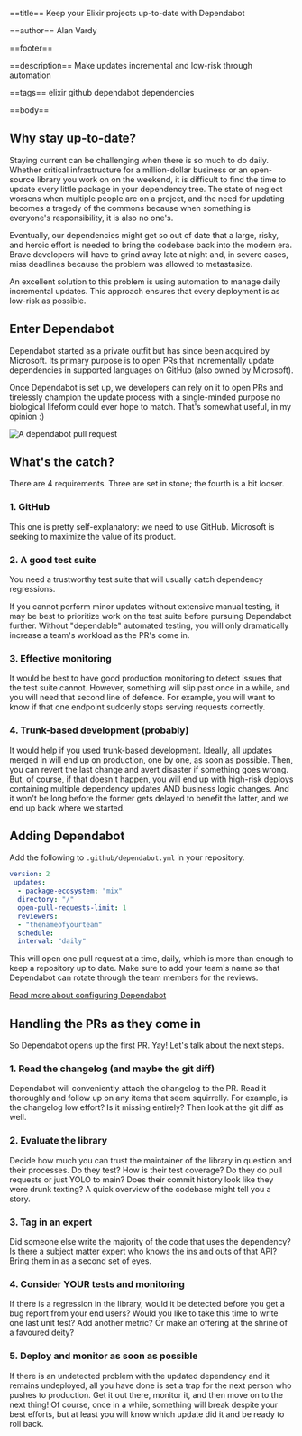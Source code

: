 ==title==
Keep your Elixir projects up-to-date with Dependabot

==author==
Alan Vardy

==footer==

==description==
Make updates incremental and low-risk through automation

==tags==
elixir github dependabot dependencies

==body==

## Why stay up-to-date?

Staying current can be challenging when there is so much to do daily. Whether critical infrastructure for a million-dollar business or an open-source library you work on on the weekend, it is difficult to find the time to update every little package in your dependency tree. The state of neglect worsens when multiple people are on a project, and the need for updating becomes a tragedy of the commons because when something is everyone's responsibility, it is also no one's.

Eventually, our dependencies might get so out of date that a large, risky, and heroic effort is needed to bring the codebase back into the modern era. Brave developers will have to grind away late at night and, in severe cases, miss deadlines because the problem was allowed to metastasize.

An excellent solution to this problem is using automation to manage daily incremental updates. This approach ensures that every deployment is as low-risk as possible.

## Enter Dependabot

Dependabot started as a private outfit but has since been acquired by Microsoft. Its primary purpose is to open PRs that incrementally update dependencies in supported languages on GitHub (also owned by Microsoft).

Once Dependabot is set up, we developers can rely on it to open PRs and tirelessly champion the update process with a single-minded purpose no biological lifeform could ever hope to match. That's somewhat useful, in my opinion :)

![A dependabot pull request](dependabot.png "A dependabot pull request")

## What's the catch?

There are 4 requirements. Three are set in stone; the fourth is a bit looser.

### 1. GitHub

This one is pretty self-explanatory: we need to use GitHub. Microsoft is seeking to maximize the value of its product.

### 2. A good test suite

You need a trustworthy test suite that will usually catch dependency regressions.

If you cannot perform minor updates without extensive manual testing, it may be best to prioritize work on the test suite before pursuing Dependabot further. Without "dependable" automated testing, you will only dramatically increase a team's workload as the PR's come in.

### 3. Effective monitoring

It would be best to have good production monitoring to detect issues that the test suite cannot. However, something will slip past once in a while, and you will need that second line of defence. For example, you will want to know if that one endpoint suddenly stops serving requests correctly.

### 4. Trunk-based development (probably)

It would help if you used trunk-based development. Ideally, all updates merged in will end up on production, one by one, as soon as possible. Then, you can revert the last change and avert disaster if something goes wrong. But, of course, if that doesn't happen, you will end up with high-risk deploys containing multiple dependency updates AND business logic changes. And it won't be long before the former gets delayed to benefit the latter, and we end up back where we started.

## Adding Dependabot

Add the following to `.github/dependabot.yml` in your repository.

```yaml
version: 2
 updates:
  - package-ecosystem: "mix"
  directory: "/"
  open-pull-requests-limit: 1
  reviewers:
  - "thenameofyourteam"
  schedule:
  interval: "daily"
```

This will open one pull request at a time, daily, which is more than enough to keep a repository up to date. Make sure to add your team's name so that Dependabot can rotate through the team members for the reviews.

[Read more about configuring Dependabot](https://docs.github.com/en/code-security/dependabot/dependabot-version-updates/configuring-dependabot-version-updates)

## Handling the PRs as they come in

So Dependabot opens up the first PR. Yay! Let's talk about the next steps.

### 1. Read the changelog (and maybe the git diff)

Dependabot will conveniently attach the changelog to the PR. Read it thoroughly and follow up on any items that seem squirrelly. For example, is the changelog low effort? Is it missing entirely? Then look at the git diff as well.

### 2. Evaluate the library

Decide how much you can trust the maintainer of the library in question and their processes. Do they test? How is their test coverage? Do they do pull requests or just YOLO to main? Does their commit history look like they were drunk texting? A quick overview of the codebase might tell you a story.

### 3. Tag in an expert

Did someone else write the majority of the code that uses the dependency? Is there a subject matter expert who knows the ins and outs of that API? Bring them in as a second set of eyes.

### 4. Consider YOUR tests and monitoring

If there is a regression in the library, would it be detected before you get a bug report from your end users? Would you like to take this time to write one last unit test? Add another metric? Or make an offering at the shrine of a favoured deity? 

### 5. Deploy and monitor as soon as possible

If there is an undetected problem with the updated dependency and it remains undeployed, all you have done is set a trap for the next person who pushes to production. Get it out there, monitor it, and then move on to the next thing! Of course, once in a while, something will break despite your best efforts, but at least you will know which update did it and be ready to roll back.
